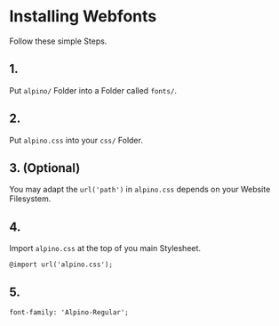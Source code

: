 # Installing Webfonts
Follow these simple Steps.

## 1.
Put `alpino/` Folder into a Folder called `fonts/`.

## 2.
Put `alpino.css` into your `css/` Folder.

## 3. (Optional)
You may adapt the `url('path')` in `alpino.css` depends on your Website Filesystem.

## 4.
Import `alpino.css` at the top of you main Stylesheet.

```
@import url('alpino.css');
```

## 5.


```
font-family: 'Alpino-Regular';
```

